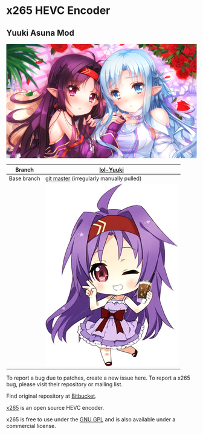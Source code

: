 # x265 HEVC Encoder

## Yuuki Asuna Mod

![](yande.re-211430.png)

|  Branch             |[lol-Yuuki](https://github.com/Mr-Z-2697/x265-Yuuki-Asuna/tree/lol-Yuuki)       |
|---------------------|----------------------------------------------------------------------------------------|
|  Base branch        | [git master](https://github.com/Mr-Z-2697/x265-Yuuki-Asuna/tree/bitbucket-git) (irregularly manually pulled)      |
|                     | ![](Yuuki.jpg)                                                                         |

To report a bug due to patches, create a new issue here. To report a x265 bug, please visit their repository or mailing list.

Find original repository at [Bitbucket](https://bitbucket.org/multicoreware/x265_git).

[x265](https://www.videolan.org/developers/x265.html) is an open source HEVC encoder.

x265 is free to use under the [GNU GPL](https://www.gnu.org/licenses/gpl-2.0.html) and is also available under a commercial license.
